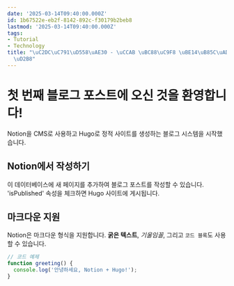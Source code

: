 ```yaml
---
date: '2025-03-14T09:40:00.000Z'
id: 1b67522e-eb2f-8142-892c-f30179b2beb8
lastmod: '2025-03-14T09:40:00.000Z'
tags:
- Tutorial
- Technology
title: "\uC2DC\uC791\uD558\uAE30 - \uCCAB \uBC88\uC9F8 \uBE14\uB85C\uADF8 \uD3EC\uC2A4\
  \uD2B8"
---
```


# 첫 번째 블로그 포스트에 오신 것을 환영합니다!

Notion을 CMS로 사용하고 Hugo로 정적 사이트를 생성하는 블로그 시스템을 시작했습니다.

## Notion에서 작성하기

이 데이터베이스에 새 페이지를 추가하여 블로그 포스트를 작성할 수 있습니다. 'isPublished' 속성을 체크하면 Hugo 사이트에 게시됩니다.

## 마크다운 지원

Notion은 마크다운 형식을 지원합니다. **굵은 텍스트**, *기울임꼴*, 그리고 `코드 블록`도 사용할 수 있습니다.

```javascript
// 코드 예제
function greeting() {
  console.log('안녕하세요, Notion + Hugo!');
}
```

